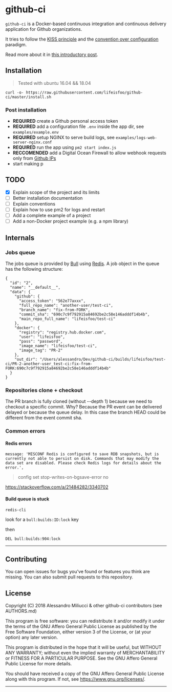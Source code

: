 # github-ci

`github-ci` is a Docker-based continuous integration and continuous delivery application for Github organizations.

It tries to follow the [KISS principle](https://en.wikipedia.org/wiki/KISS_principle) and the [convention over configuration](https://en.wikipedia.org/wiki/Convention_over_configuration) paradigm.

Read more about it in [this introductory post](https://miliucci.org/p/introducting-github-ci.html).

## Installation

> Tested with ubuntu 16.04 && 18.04

    curl -o- https://raw.githubusercontent.com/lifeisfoo/github-ci/master/install.sh

### Post installation

- **REQUIRED** create a Github personal access token
- **REQUIRED** add a configuration file `.env` inside the app dir, see `examples/example.env`
- **REQUIRED** setup NGINX to serve build logs, see `examples/logs-web-server-nginx.conf`
- **REQUIRED** run the app using `pm2 start index.js`
- **RECCOMENDED** add a Digital Ocean Firewall to allow webhook requests only from [Github IPs](https://help.github.com/articles/about-github-s-ip-addresses/)
- start making p


## TODO

- [x] Explain scope of the project and its limits
- [ ] Better installation documentation
- [ ] Explain conventions
- [ ] Explain how to use pm2 for logs and restart
- [ ] Add a complete example of a project
- [ ] Add a non-Docker project example (e.g. a npm library)

## Internals

### Jobs queue

The jobs queue is provided by [Bull](https://github.com/OptimalBits/bull) using [Redis](https://redis.io/). A job object in the queue has the following structure:

```
{
  "id": "2",
  "name": "__default__",
  "data": {
    "github": {
      "access_token": "562e77axxx",
      "full_repo_name": "another-user/test-ci",
      "branch_name": "fix-from-FORK",
      "commit_sha": "690c7c9f792915a84692be2c58e146adddf14b4b",
      "main_repo_full_name": "lifeisfoo/test-ci"
    },
    "docker": {
      "registry": "registry.hub.docker.com",
      "user": "lifeisfoo",
      "pass": "password",
      "image_name": "lifeisfoo/test-ci",
      "image_tag": "PR-2"
    },
    "out_dir": "/Users/alessandro/Dev/github-ci/builds/lifeisfoo/test-ci/PR-2-another-user_test-ci:fix-from-FORK:690c7c9f792915a84692be2c58e146adddf14b4b"
  }
}
```

### Repositories clone + checkout

The PR branch is fully cloned (without --depth 1) because we need to checkout a specific commit.
Why? Because the PR event can be delivered delayed or because the queue delay.
In this case the branch HEAD could be different from the event commit sha.

### Common errors

#### Redis errors

    message: 'MISCONF Redis is configured to save RDB snapshots, but is currently not able to persist on disk. Commands that may modify the data set are disabled. Please check Redis logs for details about the error.', 

> config set stop-writes-on-bgsave-error no

https://stackoverflow.com/a/21484282/3340702

#### Build queue is stuck

    redis-cli

look for a `bull:builds:ID:lock` key

then

    DEL bull:builds:904:lock

---

## Contributing

You can open issues for bugs you've found or features you think are missing. You can also submit pull requests to this repository.

## License

Copyright (C) 2018 Alessandro Miliucci & other github-ci contributors (see AUTHORS.md)

This program is free software: you can redistribute it and/or modify it under the terms of the GNU Affero General Public License as published by the Free Software Foundation, either version 3 of the License, or (at your option) any later version.

This program is distributed in the hope that it will be useful, but WITHOUT ANY WARRANTY; without even the implied warranty of MERCHANTABILITY or FITNESS FOR A PARTICULAR PURPOSE. See the GNU Affero General Public License for more details.

You should have received a copy of the GNU Affero General Public License along with this program. If not, see <https://www.gnu.org/licenses/>.

---